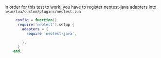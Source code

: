 in order for this test to work, you have to register neotest-java adapters into `nvim/lua/custom/plugins/neotest.lua`

```lua
     config = function()
      require('neotest').setup {
        adapters = {
          require 'neotest-java',

        },
      }
    end,
```
